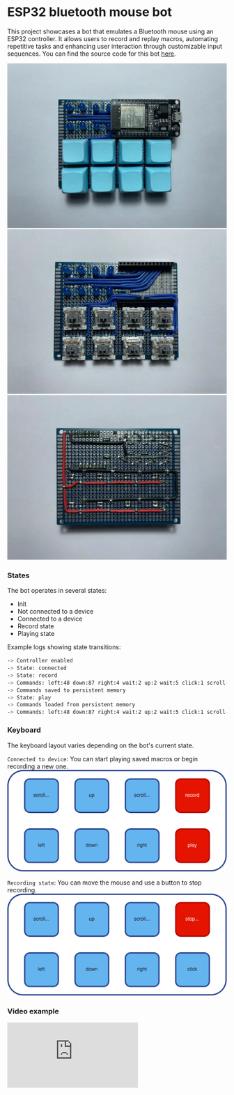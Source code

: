 # ESP32 bluetooth mouse bot

This project showcases a bot that emulates a Bluetooth mouse using an ESP32 controller. 
It allows users to record and replay macros, automating repetitive tasks and enhancing user interaction through customizable input sequences.
You can find the source code for this bot [here](https://github.com/mrsuh/esp32-bluetooth-mouse-bot).

![](./images/image-2.webp)
![](./images/image-0.webp)  
![](./images/image-1.webp)

### States

The bot operates in several states:
* Init
* Not connected to a device
* Connected to a device
* Record state
* Playing state

Example logs showing state transitions:
```bash
-> Controller enabled
-> State: connected
-> State: record
-> Commands: left:48 down:87 right:4 wait:2 up:2 wait:5 click:1 scroll-down:1 wait:9 click:1
-> Commands saved to persistent memory
-> State: play
-> Commands loaded from persistent memory
-> Commands: left:48 down:87 right:4 wait:2 up:2 wait:5 click:1 scroll-down:1 wait:9 click:1
```

### Keyboard

The keyboard layout varies depending on the bot's current state.

`Connected to device`: You can start playing saved macros or begin recording a new one.
![](./images/keyboard-state-connected.svg)
<br>

`Recording state`: You can move the mouse and use a button to stop recording.
![](./images/keyboard-state-recording.svg)
<br>

### Video example

<iframe class="rounded" src="https://www.youtube.com/embed/MQdhbRVM0QM" title="YouTube video player" frameborder="0" allow="accelerometer; autoplay; clipboard-write; encrypted-media; gyroscope; picture-in-picture; web-share" referrerpolicy="strict-origin-when-cross-origin" allowfullscreen></iframe>
